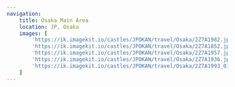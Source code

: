 ```yaml
---
navigation:
    title: Osaka Main Area
    location: JP, Osaka
    images: [
        'https://ik.imagekit.io/castles/JPOKAN/travel/Osaka/2Z7A1982.jpg?updatedAt=1736779967175',
        'https://ik.imagekit.io/castles/JPOKAN/travel/Osaka/2Z7A1852.jpg?updatedAt=1736779967159',
        'https://ik.imagekit.io/castles/JPOKAN/travel/Osaka/2Z7A1957.jpg?updatedAt=1736779967295',
        'https://ik.imagekit.io/castles/JPOKAN/travel/Osaka/2Z7A1936.jpg?updatedAt=1736779967170',
        'https://ik.imagekit.io/castles/JPOKAN/travel/Osaka/2Z7A1993_01.jpg?updatedAt=1736779967249'
    ]
---
```

#
